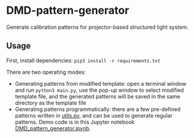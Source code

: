 # DMD-pattern-generator
Generate calibration patterns for projector-based structured light system.

## Usage
First, install dependencies: `pip3 install -r requirements.txt`

There are two operating modes:
* Generating patterns from modified template: open a terminal window and run `python3 main.py`, use the pop-up window to select modified template file, and the generated patterns will be saved in the same directory as the template file
* Generating patterns programmatically: there are a few pre-defined patterns written in [utils.py](utils.py), and can be used to generate regular patterns. Demo code is in this Jupyter notebook [DMD_pattern_generator.ipynb](DMD_pattern_generation.ipynb).